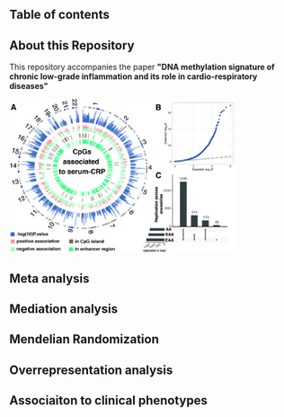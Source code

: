 ## Table of contents


## About this Repository
This repository accompanies the paper __"DNA methylation signature of chronic low-grade inflammation and its role in cardio-respiratory diseases"__ 
  
  
<img src="/img/FIGURE_1_ok.jpg" alt="Overview Figure" width="400"/>

## Meta analysis

## Mediation analysis

## Mendelian Randomization

## Overrepresentation analysis

## Associaiton to clinical phenotypes 



